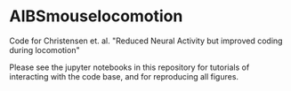 # AIBSmouselocomotion
Code for Christensen et. al. "Reduced Neural Activity but improved coding during locomotion"

Please see the jupyter notebooks in this repository for tutorials of interacting with the code base, and for reproducing all figures.
